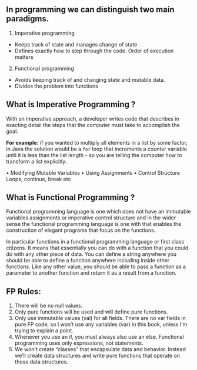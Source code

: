 ## In programming we can distinguish two main paradigms.

 1. Imperative programming
 - Keeps track of state and manages change of state
 - Defines exactly how to step through the code. Order of execution matters

 2. Functional programming
-   Avoids keeping track of and changing state and mutable data.
-   Divides the problem into functions


## What is Imperative Programming ?

With an imperative approach, a developer writes code that describes in exacting detail the steps that the computer must take to accomplish the goal.

**For example:** if you wanted to multiply all elements in a list by some factor, in Java the solution would be a `for` loop that increments a counter variable until it is less than the list length - so you are telling the computer how to transform a list explicitly.

•	Modifying Mutable Variables
•	Using Assignments 
•	Control Structure Loops, continue, break etc

## What is Functional Programming ?
Functional programming language is one which does not have an immutable variables assignments or imperative control structure and in the wider sense the functional programming language is one with that enables the construction of elegant programs that focus on the functions.

In particular functions in a functional programming language or first class citizens. 
It means that essentially you can do with a function that you could do with any other piece of data. You can define a string anywhere you should be able to define a function anywhere including inside other functions. Like any other value, you should be able to pass a function as a parameter to another function and return it as a result from a function.

## FP Rules:
1. There will be no null values.
2. Only pure functions will be used and will define pure functions.
3. Only use immutable values (val) for all fields. There are no var
fields in pure FP code, so I won’t use any variables (var) in this book, unless
I’m trying to explain a point.
4. Whenever you use an if, you must always also use an else. Functional programming uses only expressions, not statements.
5. We won’t create “classes” that encapsulate data and behavior. Instead we’ll
create data structures and write pure functions that operate on those data structures.

<!--stackedit_data:
eyJoaXN0b3J5IjpbLTE1NTk1ODc2MDcsNzM4MDkwNjMwLC0xMT
UwNDEyMTE2LDkwNzEyNzY3MywtMjA4ODc0NjYxMiwyMDM5NjM1
NjIsLTcxMDUyODcwLC0xNzQ2MjU4MzEzLC0xMDM0MzU2NTE3LD
E0Mjg5OTc3MjgsLTY1NDIxMTYxMCw2NDUxMTk4ODMsLTg1OTU0
NDQxOSw5NjU2Mzc0NzMsLTEzODIxMTUzNDEsMzA4NzMwNTM5LC
0xMzQyMjMyMTgsODE5MTU1MTgwLC0xNjg1OTQ0NTEyLDg0MTcx
ODYyMl19
-->